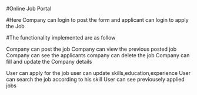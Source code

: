 #Online Job Portal

#Here Company can login to post the form and applicant can login to apply the Job

#The functionality implemented are as follow

Company can post the job
Company can view the previous posted job
Company can see the applicants 
company can delete the job
Company can fill and update the Company details 

User can apply for the job
user can update skills,education,experience
User can search the job according to his skill
User can see previousely applied jobs

